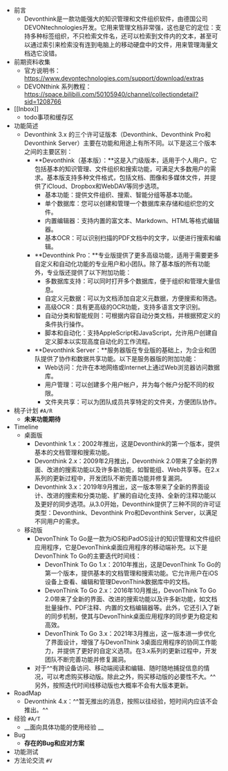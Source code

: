 - 前言
    - Devonthink是一款功能强大的知识管理和文件组织软件，由德国公司DEVONtechnologies开发。它用来管理文档非常强，这也是它的定位：支持多种标签组织，不只检索文件名，还可以检索到文件内的文本，甚至可以通过索引来检索没有连到电脑上的移动硬盘中的文件，用来管理海量文档选它没错。
- 前期资料收集
    - 官方说明书：https://www.devontechnologies.com/support/download/extras
    - DEVONthink 系列教程：https://space.bilibili.com/50105940/channel/collectiondetail?sid=1208766
- [[Inbox]]
    - todo事项和缓存区
- 功能简述
    - Devonthink 3.x 的三个许可证版本（Devonthink、Devonthink Pro和Devonthink Server）主要在功能和用途上有所不同。以下是这三个版本之间的主要区别：
        - **Devonthink（基本版）：**这是入门级版本，适用于个人用户。它包括基本的知识管理、文件组织和搜索功能，可满足大多数用户的需求。基本版支持多种文件格式，包括文档、图像和多媒体文件，并提供了iCloud、Dropbox和WebDAV等同步选项。
            - 基本功能：提供文件组织、搜索、智能分组等基本功能。
            - 单个数据库：您可以创建和管理一个数据库来存储和组织您的文件。
            - 内置编辑器：支持内置的富文本、Markdown、HTML等格式编辑器。
            - 基本OCR：可以识别扫描的PDF文档中的文字，以便进行搜索和编辑。
        - **Devonthink Pro：**专业版提供了更多高级功能，适用于需要更多自定义和自动化功能的专业用户和小团队。除了基本版的所有功能外，专业版还提供了以下附加功能：
            - 多数据库支持：可以同时打开多个数据库，便于组织和管理大量信息。
            - 自定义元数据：可以为文档添加自定义元数据，方便搜索和筛选。
            - 高级OCR：具有更高级的OCR功能，支持多语言文字识别。
            - 自动分类和智能规则：可根据内容自动分类文档，并根据预定义的条件执行操作。
            - 脚本和自动化：支持AppleScript和JavaScript，允许用户创建自定义脚本以实现高度自动化的工作流程。
        - **Devonthink Server：**服务器版在专业版的基础上，为企业和团队提供了协作和数据共享功能。以下是服务器版的附加功能：
            - Web访问：允许在本地网络或Internet上通过Web浏览器访问数据库。
            - 用户管理：可以创建多个用户帐户，并为每个帐户分配不同的权限。
            - 文件夹共享：可以为团队成员共享特定的文件夹，方便团队协作。
- 桃子计划 `#A/R`
    - __未来功能期待__
- Timeline
    - 桌面版
        - Devonthink 1.x：2002年推出，这是Devonthink的第一个版本，提供基本的文档管理和搜索功能。
        - Devonthink 2.x：2009年2月推出，Devonthink 2.0带来了全新的界面、改进的搜索功能以及许多新功能，如智能组、Web共享等。在2.x系列的更新过程中，开发团队不断完善功能并修复漏洞。
        - Devonthink 3.x：2019年9月推出，这一版本带来了全新的界面设计、改进的搜索和分类功能、扩展的自动化支持、全新的注释功能以及更好的同步选项。从3.0开始，Devonthink提供了三种不同的许可证类型：Devonthink、Devonthink Pro和Devonthink Server，以满足不同用户的需求。
    - 移动版
        - DevonThink To Go是一款为iOS和iPadOS设计的知识管理和文件组织应用程序，它是DevonThink桌面应用程序的移动端补充。以下是DevonThink To Go的主要迭代时间线：
            - DevonThink To Go 1.x：2010年推出，这是DevonThink To Go的第一个版本，提供基本的文档管理和搜索功能。它允许用户在iOS设备上查看、编辑和管理DevonThink数据库中的文档。
            - DevonThink To Go 2.x：2016年10月推出，DevonThink To Go 2.0带来了全新的界面、改进的搜索功能以及许多新功能，如文档批量操作、PDF注释、内置的文档编辑器等。此外，它还引入了新的同步机制，使其与DevonThink桌面应用程序的同步更为稳定和高效。
            - DevonThink To Go 3.x：2021年3月推出，这一版本进一步优化了界面设计，增强了与DevonThink 3桌面应用程序的协同工作能力，并提供了更好的自定义选项。在3.x系列的更新过程中，开发团队不断完善功能并修复漏洞。
        - 对于^^有跨设备访问、移动端阅读和编辑、随时随地捕捉信息的情况，可以考虑购买移动版。除此之外，购买移动版的必要性不大。^^另外，按照迭代时间线移动版也大概率不会有大版本更新。
- RoadMap
    - Devonthink 4.x：^^暂无推出的消息，按照以往经验，短时间内应该不会推出。^^
- 经验 `#A/T`
    - __面向具体功能的使用经验 __
- Bug
    - __存在的Bug和应对方案__
- 功能测试
- 方法论交流 `#V`
